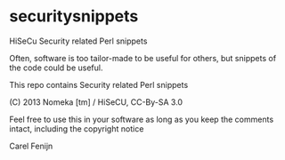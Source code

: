 securitysnippets
================

HiSeCu Security related Perl snippets 

Often, software is too tailor-made to be useful for others, but snippets of the code could be useful.

This repo contains Security related Perl snippets

(C) 2013 Nomeka [tm] / HiSeCU, CC-By-SA 3.0

Feel free to use this in your software as long as you keep the comments intact,
including the copyright notice

Carel Fenijn 
